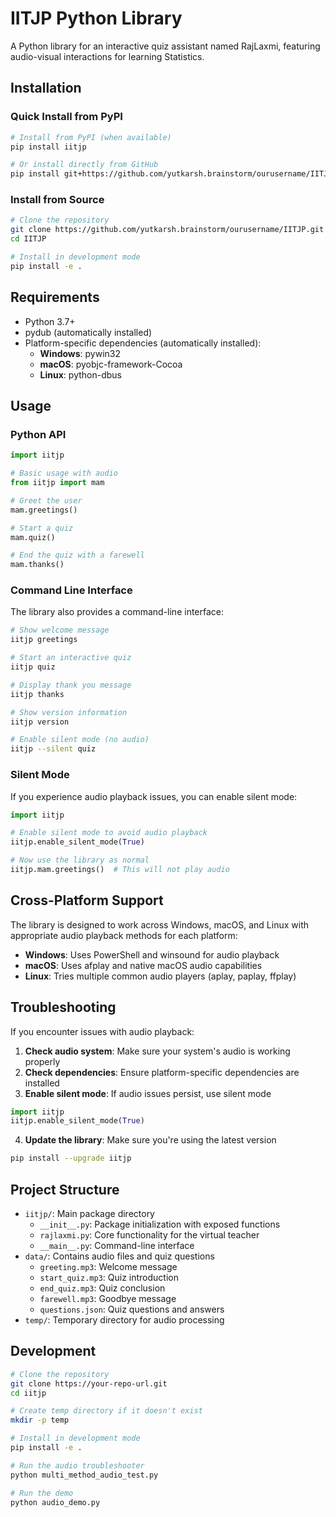 # IITJP Python Library

A Python library for an interactive quiz assistant named RajLaxmi, featuring audio-visual interactions for learning Statistics.

## Installation

### Quick Install from PyPI

```bash
# Install from PyPI (when available)
pip install iitjp

# Or install directly from GitHub
pip install git+https://github.com/yutkarsh.brainstorm/ourusername/IITJP.git
```

### Install from Source

```bash
# Clone the repository
git clone https://github.com/yutkarsh.brainstorm/ourusername/IITJP.git
cd IITJP

# Install in development mode
pip install -e .
```

## Requirements

- Python 3.7+
- pydub (automatically installed)
- Platform-specific dependencies (automatically installed):
  - **Windows**: pywin32
  - **macOS**: pyobjc-framework-Cocoa
  - **Linux**: python-dbus

## Usage

### Python API

```python
import iitjp

# Basic usage with audio
from iitjp import mam

# Greet the user
mam.greetings()

# Start a quiz
mam.quiz()

# End the quiz with a farewell
mam.thanks()
```

### Command Line Interface

The library also provides a command-line interface:

```bash
# Show welcome message
iitjp greetings

# Start an interactive quiz
iitjp quiz

# Display thank you message
iitjp thanks

# Show version information
iitjp version

# Enable silent mode (no audio)
iitjp --silent quiz
```

### Silent Mode

If you experience audio playback issues, you can enable silent mode:

```python
import iitjp

# Enable silent mode to avoid audio playback
iitjp.enable_silent_mode(True)

# Now use the library as normal
iitjp.mam.greetings()  # This will not play audio
```

## Cross-Platform Support

The library is designed to work across Windows, macOS, and Linux with appropriate audio playback methods for each platform:

- **Windows**: Uses PowerShell and winsound for audio playback
- **macOS**: Uses afplay and native macOS audio capabilities 
- **Linux**: Tries multiple common audio players (aplay, paplay, ffplay)

## Troubleshooting

If you encounter issues with audio playback:

1. **Check audio system**: Make sure your system's audio is working properly
2. **Check dependencies**: Ensure platform-specific dependencies are installed
3. **Enable silent mode**: If audio issues persist, use silent mode

```python
import iitjp
iitjp.enable_silent_mode(True)
```

4. **Update the library**: Make sure you're using the latest version

```bash
pip install --upgrade iitjp
```

## Project Structure

- `iitjp/`: Main package directory
  - `__init__.py`: Package initialization with exposed functions
  - `rajlaxmi.py`: Core functionality for the virtual teacher
  - `__main__.py`: Command-line interface
- `data/`: Contains audio files and quiz questions
  - `greeting.mp3`: Welcome message
  - `start_quiz.mp3`: Quiz introduction
  - `end_quiz.mp3`: Quiz conclusion
  - `farewell.mp3`: Goodbye message
  - `questions.json`: Quiz questions and answers
- `temp/`: Temporary directory for audio processing

## Development

```bash
# Clone the repository
git clone https://your-repo-url.git
cd iitjp

# Create temp directory if it doesn't exist
mkdir -p temp

# Install in development mode
pip install -e .

# Run the audio troubleshooter
python multi_method_audio_test.py

# Run the demo
python audio_demo.py
```

